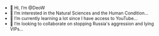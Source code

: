 - 👋 Hi, I’m @DeoW
- 👀 I’m interested in the Natural Sciences and the Human Condition...
- 🌱 I’m currently learning a lot since I have access to YouTube...
- 💞️ I’m looking to collaborate on stopping Russia's aggression and lying VIPs...


<!---
DeoW/DeoW is a ✨ special ✨ repository because its `README.md` (this file) appears on your GitHub profile.
You can click the Preview link to take a look at your changes.
--->
